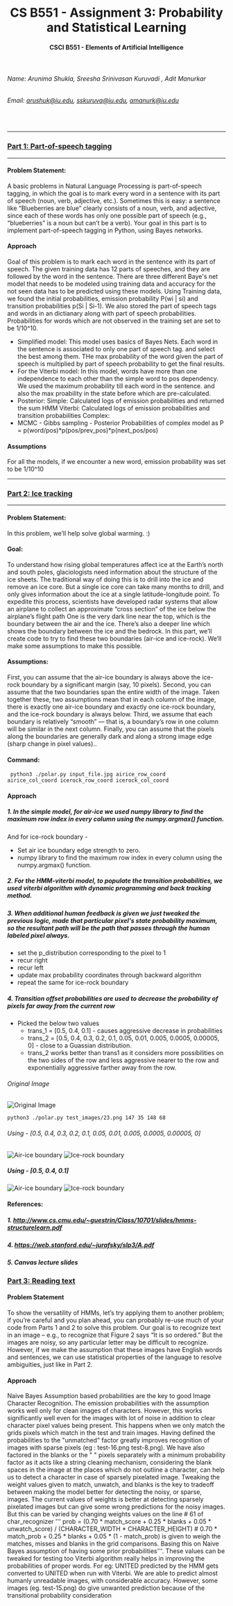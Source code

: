 # <div align="center"> CS B551 - Assignment 3: Probability and Statistical Learning
####  <div align="center"> CSCI B551 - Elements of Artificial Intelligence

<br>

###### Name: Arunima Shukla, Sreesha Srinivasan Kuruvadi  , Adit Manurkar
###### Email: *arushuk@iu.edu, sskuruva@iu.edu, amanurk@iu.edu*
<br>

***
### [Part 1: Part-of-speech tagging](https://github.iu.edu/cs-b551-fa2021/amanurk-arushuk-sskuruva-a3/tree/master/part1)
***

#### Problem Statement:

A basic problems in Natural Language Processing is part-of-speech tagging, in which the goal is to mark every word in a sentence with its part of speech (noun, verb, adjective, etc.). Sometimes this is easy: a sentence like “Blueberries are blue” clearly consists of a noun, verb, and adjective, since each of these words has only one possible part of speech (e.g., “blueberries” is a noun but can’t be a verb).
Your goal in this part is to implement part-of-speech tagging in Python, using Bayes networks.

#### Approach
Goal of this problem is to mark each word in the sentence with its part of speech. The given training data has 12 parts of speeches, and they are followed by the word in the sentence. There are three different Baye's net model that needs to be modeled using training data and accuracy for the not seen data has to be predicted using these models.
Using Training data, we found the initial probabilities, emission probability P(wi | si) and transition probabilities p(Si | Si-1). We also stored the part of speech tags and words in an dictianary along with part of speech probabilities. Probabilities for words which are not observed in the training set are set to be 1/10^10.

- Simplified model: This model uses basics of Bayes Nets. Each word in the sentence is associated to only one part of speech tag. and select the best among them. THe max probability of the word given the part of speech is multiplied by part of speech probability to get the final results.
- For the Viterbi model: In this model, words have more than one independence to each other than the simple word to pos dependency. We used the maximum probability till each word in the sentence. and also the max proability in the state before which are pre-calculated.
- Posterior: Simple: Calculated logs of emission probabilities and returned the sum HMM Viterbi: Calculated logs of emission probabilities and transition probabilities Complex:
- MCMC - Gibbs sampling - Posterior Probabilities of complex model as P = p(word/pos)*p(pos/prev_pos)*p(next_pos/pos)
#### Assumptions 
For all the models, if we encounter a new word, emission probability was set to be 1/10^10
***
### [Part 2: Ice tracking](https://github.iu.edu/cs-b551-fa2021/amanurk-arushuk-sskuruva-a3/tree/master/part2)

***

#### Problem Statement:
In this problem, we’ll help solve global warming. :)

#### Goal:
To understand how rising global temperatures affect ice at the Earth’s north and south poles, glaciologists need information about the structure of the ice sheets. The traditional way of doing this is to drill into the ice and remove an ice core. But a single ice core can take many months to drill, and only gives information about the ice at a single latitude-longitude point. To expedite this process, scientists have developed radar systems that allow an airplane to collect an approximate “cross section” of the ice below the airplane’s flight path 
One is the very dark line near the top, which is the boundary between the air and the ice. There’s also a deeper line which shows the boundary between the ice and the bedrock.
In this part, we’ll create code to try to find these two boundaries (air-ice and ice-rock). We’ll make some assumptions to make this possible.

#### Assumptions:
First, you can assume that the air-ice boundary is always above the ice-rock boundary by a significant margin (say, 10 pixels). Second, you can assume that the two boundaries span the entire width of the image. Taken together these, two assumptions mean that in each column of the image, there is exactly one air-ice boundary and exactly one ice-rock boundary, and the ice-rock boundary is always below. Third, we assume that each boundary is relatively “smooth” — that is, a boundary’s row in one column will be similar in the next column. Finally, you can assume that the pixels along the boundaries are generally dark and along a strong image edge (sharp change in pixel values)..

#### Command:
<code>  python3 ./polar.py input_file.jpg airice_row_coord airice_col_coord icerock_row_coord icerock_col_coord
 </code>

#### Approach
##### 1. In the simple model, for air-ice we used numpy library to find the maximum row index in every column using the numpy.argmax() function.
And for ice-rock boundary -
- Set air ice boundary edge strength to zero.
- numpy library to find the maximum row index in every column using the numpy.argmax() function.
##### 2. For the HMM-viterbi model, to populate the transition probabilities, we used viterbi algorithm with dynamic programming and back tracking method.

##### 3. When additional human feedback is given we just tweaked the previous logic, made that particular pixel's state probability maximum, so the resultant path will be the path that passes through the human labeled pixel always. 
- set the p_distribution corresponding to the pixel to 1
- recur right
- recur left
- update max probability coordinates through backward algorithm
- repeat the same for ice-rock boundary

##### 4. Transition offset probabilities are used to decrease the probability of pixels far away from the current row
- Picked the below two values
  - trans_1 = [0.5, 0.4, 0.1] - causes aggressive decrease in probabilities
  - trans_2 = [0.5, 0.4, 0.3, 0.2, 0.1, 0.05, 0.01, 0.005, 0.0005, 0.00005, 0] - close to a Guassian distribution.
  - trans_2 works better than trans1 as it considers more possibilities on the two sides of the row and less aggressive nearer to the row and exponentially aggressive farther away from the row.


###### Original Image
![Original Image](https://github.iu.edu/cs-b551-fa2021/amanurk-arushuk-sskuruva-a3/blob/master/part2/test_images/23.png)

<code>python3 ./polar.py test_images/23.png 147 35 148 68</code>

###### Using - [0.5, 0.4, 0.3, 0.2, 0.1, 0.05, 0.01, 0.005, 0.0005, 0.00005, 0]
![Air-ice boundary](https://github.iu.edu/cs-b551-fa2021/amanurk-arushuk-sskuruva-a3/blob/master/part2/air_ice_output.png)
![Ice-rock boundary](https://github.iu.edu/cs-b551-fa2021/amanurk-arushuk-sskuruva-a3/blob/master/part2/ice_rock_output.png)

##### Using - [0.5, 0.4, 0.1]
![Air-ice boundary](https://github.iu.edu/cs-b551-fa2021/amanurk-arushuk-sskuruva-a3/blob/master/part2/air_ice_output.png)
![Ice-rock boundary](https://github.iu.edu/cs-b551-fa2021/amanurk-arushuk-sskuruva-a3/blob/master/part2/ice_rock_output_low_transition.png)

#### References:
##### 1. http://www.cs.cmu.edu/~guestrin/Class/10701/slides/hmms-structurelearn.pdf
##### 4. https://web.stanford.edu/~jurafsky/slp3/A.pdf
##### 5. Canvas lecture slides

### [Part 3: Reading text](https://github.iu.edu/cs-b551-fa2021/amanurk-arushuk-sskuruva-a3/tree/master/part3)


#### Problem Statement
To show the versatility of HMMs, let’s try applying them to another problem; if you’re careful and you plan ahead, you can probably re-use much of your code from Parts 1 and 2 to solve this problem. 
Our goal is to recognize text in an image – e.g., to recognize that Figure 2 says “It is so ordered.” But the images are noisy, so any particular letter may be difficult to recognize. However, if we make the assumption that these images have English words and sentences, we can use statistical properties of the language to resolve ambiguities, just like in Part 2.

#### Approach
Naive Bayes Assumption based probabilities are the key to good Image Character Recognition. The emission probabilities with the assumption works well only for clean images of characters. However, this works significantly well even for the images with lot of noise in addition to clear character pixel values being present. This happens when we only match the grids pixels which match in the test and train images. Having defined the probabilities to the "unmatched" factor greatly improves recognition of images with sparse pixels (eg : test-16.png test-8.png).
We have also factored in the blanks or the " " pixels separately with a minimum probability factor as it acts like a string cleaning mechanism, considering the blank spaces in the image at the places which do not outline a character, can help us to detect a character in case of sparsely pixelated image. Tweaking the weight values given to match, unwatch, and blanks is the key to tradeoff between making the model better for detecting the noisy, or sparse, images.
The current values of weights is better at detecting sparsely pixelated images but can give some wrong predictions for the noisy images. But this can be varied by changing weights values on the line # 61 of char_recognizer ''' prob = (0.70 * match_score + 0.25 * blanks + 0.05 * unwatch_score) / (CHARACTER_WIDTH * CHARACTER_HEIGHT) # 0.70 * match_prob + 0.25 * blanks + 0.05 * (1 - match_prob) is given to weigh the matches, misses and blanks in the grid comparisons. Basing this on Naive Bayes assumption of having some prior probabilities'''. These values can be tweaked for testing too
Viterbi algorithm really helps in improving the probabilities of proper words. For eg: UN1TED predicted by the HMM gets converted to UNITED when run with Viterbi.
We are able to predict almost humanly unreadable images, with considerable accuracy. However, some images (eg. test-15.png) do give unwanted prediction because of the transitional probability consideration
